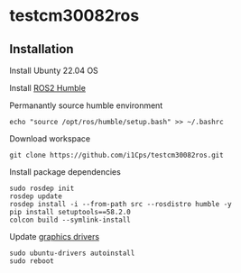 # testcm30082ros

## Installation

Install Ubunty 22.04 OS

Install [ROS2 Humble](https://docs.ros.org/en/humble/Installation.html)

Permanantly source humble environment
```
echo "source /opt/ros/humble/setup.bash" >> ~/.bashrc
```
Download workspace
```
git clone https://github.com/i1Cps/testcm30082ros.git

```

Install package dependencies
```
sudo rosdep init
rosdep update
rosdep install -i --from-path src --rosdistro humble -y
pip install setuptools==58.2.0
colcon build --symlink-install
```

Update [graphics drivers](https://beebom.com/how-install-drivers-ubuntu/)
```
sudo ubuntu-drivers autoinstall
sudo reboot
```
